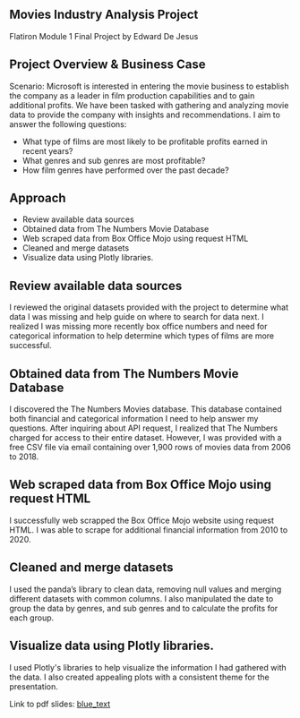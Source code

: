 ## Movies Industry Analysis Project

Flatiron Module 1 Final Project by Edward De Jesus

## Project Overview & Business Case

Scenario: Microsoft is interested in entering the movie business to establish the company as a leader in film production capabilities and to gain additional profits. We have been tasked with gathering and analyzing movie data to provide the company with insights and recommendations. I aim to answer the following questions:

- What type of films are most likely to be profitable profits earned in recent years?
- What genres and sub genres are most profitable?
- How film genres have performed over the past decade?

## Approach

- Review available data sources
- Obtained data from The Numbers Movie Database
- Web scraped data from Box Office Mojo using request HTML
- Cleaned and merge datasets
- Visualize data using Plotly libraries.

## Review available data sources

I reviewed the original datasets provided with the project to determine what data I was missing and help guide on where to search for data next. I realized I was missing more recently box office numbers and need for categorical information to help determine which types of films are more successful.

## Obtained data from The Numbers Movie Database

I discovered the The Numbers Movies database. This database contained both financial and categorical information I need to help answer my questions. After inquiring about API request, I realized that The Numbers charged for access to their entire dataset. However, I was provided with a free CSV file via email containing over 1,900 rows of movies data from 2006 to 2018.

## Web scraped data from Box Office Mojo using request HTML

I successfully web scrapped the Box Office Mojo website using request HTML. I was able to scrape for additional financial information from 2010 to 2020.

## Cleaned and merge datasets

I used the panda’s library to clean data, removing null values and merging different datasets with common columns. I also manipulated the date to group the data by genres, and sub genres and to calculate the profits for each group.

## Visualize data using Plotly libraries.

I used Plotly's libraries to help visualize the information I had gathered with the data. I also created appealing plots with a consistent theme for the presentation.

Link to pdf slides: [blue_text](https://drive.google.com/file/d/1imRRrwBnt78CSwnmIpuQZSVq77yI-7Xf/view?usp=sharing)